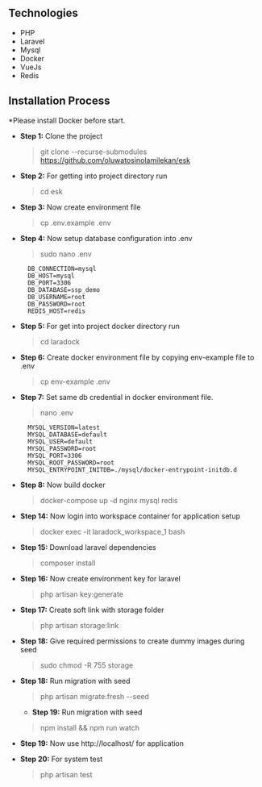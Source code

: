 ## Technologies
- PHP
- Laravel
- Mysql
- Docker
- VueJs
- Redis

## Installation Process
*Please install Docker before start.

- __Step 1:__ Clone the project
  > git clone --recurse-submodules https://github.com/oluwatosinolamilekan/esk
- __Step 2:__ For getting into project directory run
  > cd esk
- __Step 3:__ Now create environment file
  > cp .env.example .env
- __Step 4:__ Now setup database configuration into .env
  > sudo nano .env

        DB_CONNECTION=mysql
        DB_HOST=mysql
        DB_PORT=3306
        DB_DATABASE=ssp_demo
        DB_USERNAME=root
        DB_PASSWORD=root
        REDIS_HOST=redis
- __Step 5:__ For get into project docker directory run
  > cd laradock
- __Step 6:__ Create docker environment file by copying env-example file to .env
  > cp env-example .env
- __Step 7:__ Set same db credential in docker environment file.
  > nano .env

        MYSQL_VERSION=latest
        MYSQL_DATABASE=default
        MYSQL_USER=default
        MYSQL_PASSWORD=root
        MYSQL_PORT=3306
        MYSQL_ROOT_PASSWORD=root
        MYSQL_ENTRYPOINT_INITDB=./mysql/docker-entrypoint-initdb.d
- __Step 8:__ Now build docker
  > docker-compose up -d nginx mysql redis
- __Step 14:__ Now login into workspace container for application setup
  > docker exec -it laradock_workspace_1 bash
- __Step 15:__ Download laravel dependencies
  > composer install
- __Step 16:__ Now create environment key for laravel
  > php artisan key:generate
- __Step 17:__ Create soft link with storage folder
  > php artisan storage:link
- __Step 18:__ Give required permissions to create dummy images during seed
  > sudo chmod -R 755 storage
- __Step 18:__ Run migration with seed
  > php artisan migrate:fresh --seed
    - __Step 19:__ Run migration with seed
  > npm install && npm run watch
- __Step 19:__ Now use http://localhost/ for application
- __Step 20:__ For system test
  > php artisan test



